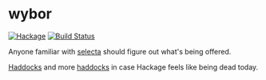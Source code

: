 wybor
=====
[![Hackage](https://budueba.com/hackage/wybor)](https://hackage.haskell.org/package/wybor)
[![Build Status](https://secure.travis-ci.org/supki/wybor.png?branch=master)](https://travis-ci.org/supki/wybor)

Anyone familiar with [selecta][selecta] should figure out what's being offered.

[Haddocks][haddocks] and more [haddocks][more-haddocks] in case Hackage feels like being dead today.

  [selecta]: https://github.com/garybernhardt/selecta
  [haddocks]: http://supki.github.io/xml-html-conduit-lens
  [more-haddocks]: https://budueba.com/wybor
